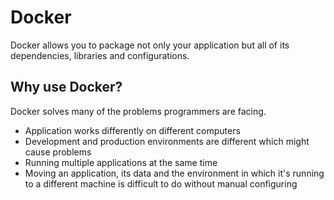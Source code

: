 # Docker

Docker allows you to package not only your application but all of its dependencies, libraries and configurations.

## Why use Docker?

Docker solves many of the problems programmers are facing.

* Application works differently on different computers
* Development and production environments are different which might cause problems
* Running multiple applications at the same time 
* Moving an application, its data and the environment in which it's running to a different machine is difficult to do without manual configuring
